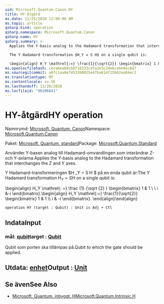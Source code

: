 ```yaml
---
uid: Microsoft.Quantum.Canon.HY
title: HY-åtgärd
ms.date: 11/25/2020 12:00:00 AM
ms.topic: article
qsharp.kind: operation
qsharp.namespace: Microsoft.Quantum.Canon
qsharp.name: HY
qsharp.summary: >-
  Applies the Y-basis analog to the Hadamard transformation that interchanges the Z and Y axes.

  The Y Hadamard transformation $H_Y = S H$ on a single qubit is:

  \begin{align} H_Y \mathrel{:=} \frac{1}{\sqrt{2}} \begin{bmatrix} 1 & 1 \\\\ i & -i \end{bmatrix}. \end{align}
ms.openlocfilehash: ceca8eab8cb8f16333cd7a1e3c24e6cebe4ec8d7
ms.sourcegitcommit: a87c1aa8e7453360025e47ba614f25b02ea84ec3
ms.translationtype: MT
ms.contentlocale: sv-SE
ms.lasthandoff: 11/26/2020
ms.locfileid: "96206841"
---
```

# <a name="hy-operation"></a><span data-ttu-id="f0582-102">HY-åtgärd</span><span class="sxs-lookup"><span data-stu-id="f0582-102">HY operation</span></span>

<span data-ttu-id="f0582-103">Namnrymd: [Microsoft. Quantum. Canon](xref:Microsoft.Quantum.Canon)</span><span class="sxs-lookup"><span data-stu-id="f0582-103">Namespace: [Microsoft.Quantum.Canon](xref:Microsoft.Quantum.Canon)</span></span>

<span data-ttu-id="f0582-104">Paket: [Microsoft. Quantum. standard](https://nuget.org/packages/Microsoft.Quantum.Standard)</span><span class="sxs-lookup"><span data-stu-id="f0582-104">Package: [Microsoft.Quantum.Standard](https://nuget.org/packages/Microsoft.Quantum.Standard)</span></span>


<span data-ttu-id="f0582-105">Använder Y-basen analog till Hadamard-omvandlingen som interändrar Z-och Y-axlarna.</span><span class="sxs-lookup"><span data-stu-id="f0582-105">Applies the Y-basis analog to the Hadamard transformation that interchanges the Z and Y axes.</span></span>

<span data-ttu-id="f0582-106">Y Hadamard-transformeringen $H _Y = S H $ på en enda qubit är:</span><span class="sxs-lookup"><span data-stu-id="f0582-106">The Y Hadamard transformation $H_Y = S H$ on a single qubit is:</span></span>

<span data-ttu-id="f0582-107">\begin{align} H_Y \mathrel{: =} \frac {1} {\sqrt {2} } \begin{bmatrix} 1 & 1 \\ \\ i &-i \end{bmatrix}.</span><span class="sxs-lookup"><span data-stu-id="f0582-107">\begin{align} H_Y \mathrel{:=} \frac{1}{\sqrt{2}} \begin{bmatrix} 1 & 1 \\\\ i & -i \end{bmatrix}.</span></span>
<span data-ttu-id="f0582-108">\end{align}</span><span class="sxs-lookup"><span data-stu-id="f0582-108">\end{align}</span></span>

```qsharp
operation HY (target : Qubit) : Unit is Adj + Ctl
```


## <a name="input"></a><span data-ttu-id="f0582-109">Indata</span><span class="sxs-lookup"><span data-stu-id="f0582-109">Input</span></span>

### <a name="target--qubit"></a><span data-ttu-id="f0582-110">mål: [qubit](xref:microsoft.quantum.lang-ref.qubit)</span><span class="sxs-lookup"><span data-stu-id="f0582-110">target : [Qubit](xref:microsoft.quantum.lang-ref.qubit)</span></span>

<span data-ttu-id="f0582-111">Qubit som porten ska tillämpas på.</span><span class="sxs-lookup"><span data-stu-id="f0582-111">Qubit to which the gate should be applied.</span></span>



## <a name="output--unit"></a><span data-ttu-id="f0582-112">Utdata: [enhet](xref:microsoft.quantum.lang-ref.unit)</span><span class="sxs-lookup"><span data-stu-id="f0582-112">Output : [Unit](xref:microsoft.quantum.lang-ref.unit)</span></span>



## <a name="see-also"></a><span data-ttu-id="f0582-113">Se även</span><span class="sxs-lookup"><span data-stu-id="f0582-113">See Also</span></span>

- [<span data-ttu-id="f0582-114">Microsoft. Quantum. inbyggt. H</span><span class="sxs-lookup"><span data-stu-id="f0582-114">Microsoft.Quantum.Intrinsic.H</span></span>](xref:Microsoft.Quantum.Intrinsic.H)